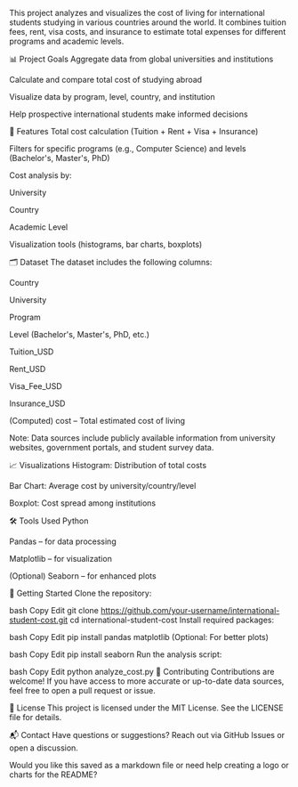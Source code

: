 This project analyzes and visualizes the cost of living for international students studying in various countries around the world. It combines tuition fees, rent, visa costs, and insurance to estimate total expenses for different programs and academic levels.

📊 Project Goals
Aggregate data from global universities and institutions

Calculate and compare total cost of studying abroad

Visualize data by program, level, country, and institution

Help prospective international students make informed decisions

🧾 Features
Total cost calculation (Tuition + Rent + Visa + Insurance)

Filters for specific programs (e.g., Computer Science) and levels (Bachelor's, Master's, PhD)

Cost analysis by:

University

Country

Academic Level

Visualization tools (histograms, bar charts, boxplots)

🗂️ Dataset
The dataset includes the following columns:

Country

University

Program

Level (Bachelor's, Master's, PhD, etc.)

Tuition_USD

Rent_USD

Visa_Fee_USD

Insurance_USD

(Computed) cost – Total estimated cost of living

Note: Data sources include publicly available information from university websites, government portals, and student survey data.

📈 Visualizations
Histogram: Distribution of total costs

Bar Chart: Average cost by university/country/level

Boxplot: Cost spread among institutions

🛠️ Tools Used
Python

Pandas – for data processing

Matplotlib – for visualization

(Optional) Seaborn – for enhanced plots

🚀 Getting Started
Clone the repository:

bash
Copy
Edit
git clone https://github.com/your-username/international-student-cost.git
cd international-student-cost
Install required packages:

bash
Copy
Edit
pip install pandas matplotlib
(Optional: For better plots)

bash
Copy
Edit
pip install seaborn
Run the analysis script:

bash
Copy
Edit
python analyze_cost.py
🤝 Contributing
Contributions are welcome! If you have access to more accurate or up-to-date data sources, feel free to open a pull request or issue.

📄 License
This project is licensed under the MIT License. See the LICENSE file for details.

📬 Contact
Have questions or suggestions? Reach out via GitHub Issues or open a discussion.

Would you like this saved as a markdown file or need help creating a logo or charts for the README?
